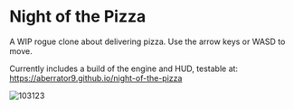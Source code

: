 # Night of the Pizza
A WIP rogue clone about delivering pizza. Use the arrow keys or WASD to move.

Currently includes a build of the engine and HUD, testable at: https://aberrator9.github.io/night-of-the-pizza

![103123](https://github.com/aberrator9/night-of-the-pizza/assets/127802772/3b949877-78f5-4a4b-8f5e-176da51d0c9d)
